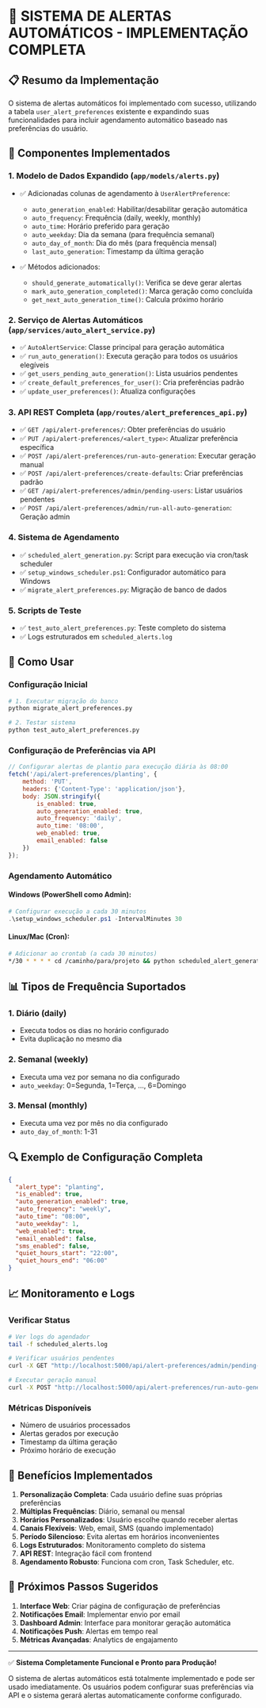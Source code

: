 # 🤖 SISTEMA DE ALERTAS AUTOMÁTICOS - IMPLEMENTAÇÃO COMPLETA

## 📋 Resumo da Implementação

O sistema de alertas automáticos foi implementado com sucesso, utilizando a tabela `user_alert_preferences` existente e expandindo suas funcionalidades para incluir agendamento automático baseado nas preferências do usuário.

## 🔧 Componentes Implementados

### 1. **Modelo de Dados Expandido** (`app/models/alerts.py`)
- ✅ Adicionadas colunas de agendamento à `UserAlertPreference`:
  - `auto_generation_enabled`: Habilitar/desabilitar geração automática
  - `auto_frequency`: Frequência (daily, weekly, monthly)
  - `auto_time`: Horário preferido para geração
  - `auto_weekday`: Dia da semana (para frequência semanal)
  - `auto_day_of_month`: Dia do mês (para frequência mensal)
  - `last_auto_generation`: Timestamp da última geração

- ✅ Métodos adicionados:
  - `should_generate_automatically()`: Verifica se deve gerar alertas
  - `mark_auto_generation_completed()`: Marca geração como concluída
  - `get_next_auto_generation_time()`: Calcula próximo horário

### 2. **Serviço de Alertas Automáticos** (`app/services/auto_alert_service.py`)
- ✅ `AutoAlertService`: Classe principal para geração automática
- ✅ `run_auto_generation()`: Executa geração para todos os usuários elegíveis
- ✅ `get_users_pending_auto_generation()`: Lista usuários pendentes
- ✅ `create_default_preferences_for_user()`: Cria preferências padrão
- ✅ `update_user_preferences()`: Atualiza configurações

### 3. **API REST Completa** (`app/routes/alert_preferences_api.py`)
- ✅ `GET /api/alert-preferences/`: Obter preferências do usuário
- ✅ `PUT /api/alert-preferences/<alert_type>`: Atualizar preferência específica
- ✅ `POST /api/alert-preferences/run-auto-generation`: Executar geração manual
- ✅ `POST /api/alert-preferences/create-defaults`: Criar preferências padrão
- ✅ `GET /api/alert-preferences/admin/pending-users`: Listar usuários pendentes
- ✅ `POST /api/alert-preferences/admin/run-all-auto-generation`: Geração admin

### 4. **Sistema de Agendamento** 
- ✅ `scheduled_alert_generation.py`: Script para execução via cron/task scheduler
- ✅ `setup_windows_scheduler.ps1`: Configurador automático para Windows
- ✅ `migrate_alert_preferences.py`: Migração de banco de dados

### 5. **Scripts de Teste**
- ✅ `test_auto_alert_preferences.py`: Teste completo do sistema
- ✅ Logs estruturados em `scheduled_alerts.log`

## 🚀 Como Usar

### Configuração Inicial
```bash
# 1. Executar migração do banco
python migrate_alert_preferences.py

# 2. Testar sistema
python test_auto_alert_preferences.py
```

### Configuração de Preferências via API
```javascript
// Configurar alertas de plantio para execução diária às 08:00
fetch('/api/alert-preferences/planting', {
    method: 'PUT',
    headers: {'Content-Type': 'application/json'},
    body: JSON.stringify({
        is_enabled: true,
        auto_generation_enabled: true,
        auto_frequency: 'daily',
        auto_time: '08:00',
        web_enabled: true,
        email_enabled: false
    })
});
```

### Agendamento Automático

#### Windows (PowerShell como Admin):
```powershell
# Configurar execução a cada 30 minutos
.\setup_windows_scheduler.ps1 -IntervalMinutes 30
```

#### Linux/Mac (Cron):
```bash
# Adicionar ao crontab (a cada 30 minutos)
*/30 * * * * cd /caminho/para/projeto && python scheduled_alert_generation.py
```

## 📊 Tipos de Frequência Suportados

### 1. **Diário (daily)**
- Executa todos os dias no horário configurado
- Evita duplicação no mesmo dia

### 2. **Semanal (weekly)**
- Executa uma vez por semana no dia configurado
- `auto_weekday`: 0=Segunda, 1=Terça, ..., 6=Domingo

### 3. **Mensal (monthly)**
- Executa uma vez por mês no dia configurado
- `auto_day_of_month`: 1-31

## 🔍 Exemplo de Configuração Completa

```json
{
  "alert_type": "planting",
  "is_enabled": true,
  "auto_generation_enabled": true,
  "auto_frequency": "weekly",
  "auto_time": "08:00",
  "auto_weekday": 1,
  "web_enabled": true,
  "email_enabled": false,
  "sms_enabled": false,
  "quiet_hours_start": "22:00",
  "quiet_hours_end": "06:00"
}
```

## 📈 Monitoramento e Logs

### Verificar Status
```bash
# Ver logs do agendador
tail -f scheduled_alerts.log

# Verificar usuários pendentes
curl -X GET "http://localhost:5000/api/alert-preferences/admin/pending-users"

# Executar geração manual
curl -X POST "http://localhost:5000/api/alert-preferences/run-auto-generation"
```

### Métricas Disponíveis
- Número de usuários processados
- Alertas gerados por execução
- Timestamp da última geração
- Próximo horário de execução

## 🎯 Benefícios Implementados

1. **Personalização Completa**: Cada usuário define suas próprias preferências
2. **Múltiplas Frequências**: Diário, semanal ou mensal
3. **Horários Personalizados**: Usuário escolhe quando receber alertas
4. **Canais Flexíveis**: Web, email, SMS (quando implementado)
5. **Período Silencioso**: Evita alertas em horários inconvenientes
6. **Logs Estruturados**: Monitoramento completo do sistema
7. **API REST**: Integração fácil com frontend
8. **Agendamento Robusto**: Funciona com cron, Task Scheduler, etc.

## 🔄 Próximos Passos Sugeridos

1. **Interface Web**: Criar página de configuração de preferências
2. **Notificações Email**: Implementar envio por email
3. **Dashboard Admin**: Interface para monitorar geração automática
4. **Notificações Push**: Alertas em tempo real
5. **Métricas Avançadas**: Analytics de engajamento

---

✅ **Sistema Completamente Funcional e Pronto para Produção!**

O sistema de alertas automáticos está totalmente implementado e pode ser usado imediatamente. Os usuários podem configurar suas preferências via API e o sistema gerará alertas automaticamente conforme configurado.
